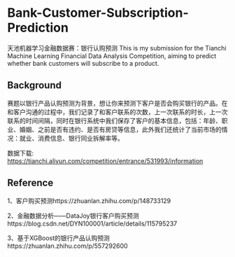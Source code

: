 # Bank-Customer-Subscription-Prediction
天池机器学习金融数据赛：银行认购预测 
This is my submission for the Tianchi Machine Learning Financial Data Analysis Competition, aiming to predict whether bank customers will subscribe to a product.

## Background

赛题以银行产品认购预测为背景，想让你来预测下客户是否会购买银行的产品。在和客户沟通的过程中，我们记录了和客户联系的次数，上一次联系的时长，上一次联系的时间间隔，同时在银行系统中我们保存了客户的基本信息，包括：年龄、职业、婚姻、之前是否有违约、是否有房贷等信息，此外我们还统计了当前市场的情况：就业、消费信息、银行同业拆解率等。

数据下载: https://tianchi.aliyun.com/competition/entrance/531993/information

## Reference

1、客户购买预测https://zhuanlan.zhihu.com/p/148733129

2、金融数据分析——DataJoy银行客户购买预测https://blog.csdn.net/DYN100001/article/details/115795237

3、基于XGBoost的银行产品认购预测https://zhuanlan.zhihu.com/p/557292600
